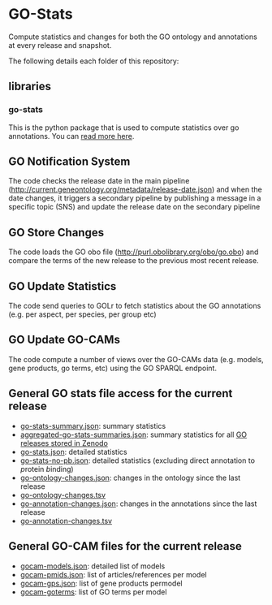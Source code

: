 # GO-Stats
Compute statistics and changes for both the GO ontology and annotations at every release and snapshot.

The following details each folder of this repository:

## libraries

### go-stats
This is the python package that is used to compute statistics over go annotations. You can [read more here](libraries/go-stats/README.md).


## GO Notification System
The code checks the release date in the main pipeline (http://current.geneontology.org/metadata/release-date.json) and when the date changes, it triggers a secondary pipeline by publishing a message in a specific topic (SNS) and update the release date on the secondary pipeline

## GO Store Changes
The code loads the GO obo file (http://purl.obolibrary.org/obo/go.obo) and compare the terms of the new release to the previous most recent release.

## GO Update Statistics
The code send queries to GOLr to fetch statistics about the GO annotations (e.g. per aspect, per species, per group etc)

## GO Update GO-CAMs
The code compute a number of views over the GO-CAMs data (e.g. models, gene products, go terms, etc) using the GO SPARQL endpoint.

## General GO stats file access for the current release
* [go-stats-summary.json](http://current.geneontology.org/release_stats/go-stats-summary.json): summary statistics
* [aggregated-go-stats-summaries.json](http://current.geneontology.org/release_stats/aggregated-go-stats-summaries.json): summary statistics for all [GO releases stored in Zenodo](https://zenodo.org/record/3477535)
* [go-stats.json](http://current.geneontology.org/release_stats/go-stats.json): detailed statistics
* [go-stats-no-pb.json](http://current.geneontology.org/release_stats/go-stats-no-pb.json): detailed statistics (excluding direct annotation to *p*rotein *b*inding)
* [go-ontology-changes.json](http://current.geneontology.org/release_stats/go-ontology-changes.json): changes in the ontology since the last release
* [go-ontology-changes.tsv](http://current.geneontology.org/release_stats/go-ontology-changes.tsv)
* [go-annotation-changes.json](http://current.geneontology.org/release_stats/go-annotation-changes.json): changes in the annotations since the last release
* [go-annotation-changes.tsv](http://current.geneontology.org/release_stats/go-annotation-changes.tsv)

## General GO-CAM files for the current release
* [gocam-models.json](https://geneontology-public.s3.amazonaws.com/gocam/gocam-models.json): detailed list of models
* [gocam-pmids.json](https://geneontology-public.s3.amazonaws.com/gocam/gocam-pmids.json): list of articles/references per model
* [gocam-gps.json](https://geneontology-public.s3.amazonaws.com/gocam/gocam-gps.json): list of gene products permodel
* [gocam-goterms](https://geneontology-public.s3.amazonaws.com/gocam/gocam-goterms.json): list of GO terms per model
